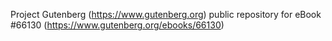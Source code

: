 Project Gutenberg (https://www.gutenberg.org) public repository for
eBook #66130 (https://www.gutenberg.org/ebooks/66130)
